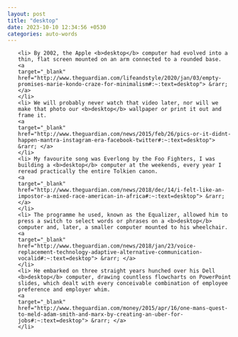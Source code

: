 ```yaml
---
layout: post
title: "desktop"
date: 2023-10-10 12:34:56 +0530
categories: auto-words
---
```

<ol>

    <li> By 2002, the Apple <b>desktop</b> computer had evolved into a thin, flat screen mounted on an arm connected to a rounded base.
    <a 
    target="_blank" 
    href="http://www.theguardian.com/lifeandstyle/2020/jan/03/empty-promises-marie-kondo-craze-for-minimalism#:~:text=desktop"> &rarr; </a>
    </li>
    <li> We will probably never watch that video later, nor will we make that photo our <b>desktop</b> wallpaper or print it out and frame it.
    <a 
    target="_blank" 
    href="http://www.theguardian.com/news/2015/feb/26/pics-or-it-didnt-happen-mantra-instagram-era-facebook-twitter#:~:text=desktop"> &rarr; </a>
    </li>
    <li> My favourite song was Everlong by the Foo Fighters, I was building a <b>desktop</b> computer at the weekends, every year I reread practically the entire Tolkien canon.
    <a 
    target="_blank" 
    href="http://www.theguardian.com/news/2018/dec/14/i-felt-like-an-impostor-a-mixed-race-american-in-africa#:~:text=desktop"> &rarr; </a>
    </li>
    <li> The programme he used, known as the Equalizer, allowed him to press a switch to select words or phrases on a <b>desktop</b> computer and, later, a smaller computer mounted to his wheelchair.
    <a 
    target="_blank" 
    href="http://www.theguardian.com/news/2018/jan/23/voice-replacement-technology-adaptive-alternative-communication-vocalid#:~:text=desktop"> &rarr; </a>
    </li>
    <li> He embarked on three straight years hunched over his Dell <b>desktop</b> computer, drawing countless flowcharts on PowerPoint slides, which dealt with every conceivable combination of employee preference and employer whim.
    <a 
    target="_blank" 
    href="http://www.theguardian.com/money/2015/apr/16/one-mans-quest-to-meld-adam-smith-and-marx-by-creating-an-uber-for-jobs#:~:text=desktop"> &rarr; </a>
    </li>